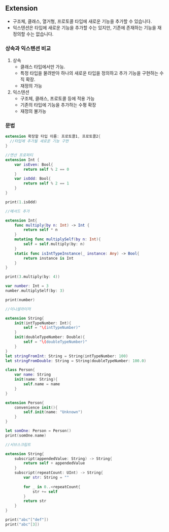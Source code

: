 ## Extension



- 구조체, 클래스, 열거형, 프로토콜 타입에 새로운 기능을 추가할 수 있습니다.
- 익스텐션은 타입에 새로운 기능을 추가할 수는 있지만, 기존에 존재하는 기능을 재정의할 수는 없습니다.



### 상속과 익스텐션 비교

1. 상속
   - 클래스 타입에서만 가능.
   - 특정 타입을 물려받아 하나의 새로운 타입을 정의하고 추가 기능을 구현하는 수직 확장.
   - 재정의 가능
2. 익스텐션
   - 구조체, 클래스, 프로토콜 등에 적용 가능
   - 기존의 타입에 기능을 추가하는 수평 확장
   - 재정의 불가능



### 문법

```swift
extension 확장할 타입 이름: 프로토콜1, 프로토콜2{
  //타입에 추가될 새로운 기능 구현
}
```



```swift
//연산 프로퍼티
extension Int {
    var isEven: Bool{
        return self % 2 == 0
    }
    var isOdd: Bool{
        return self % 2 == 1
    }
}

print(1.isOdd)

//메서드 추가

extension Int{
    func multiply(by n: Int) -> Int {
        return self * n
    }
    mutating func multiplySelf(by n: Int){
        self = self.multiply(by: n)
    }
    static func isIntTypeInstance(_ instance: Any) -> Bool{
        return instance is Int
    }
}

print(3.multiply(by: 4))

var number: Int = 3
number.multiplySelf(by: 3)

print(number)

//이니셜라이저

extension String{
    init(intTypeNumber: Int){
        self = "\(intTypeNumber)"
    }
    init(doubleTypeNumber: Double){
        self = "\(doubleTypeNumber)"
    }
}
let stringFromInt: String = String(intTypeNumber: 100)
let stringFromDouble: String = String(doubleTypeNumber: 100.0)

class Person{
    var name: String
    init(name: String){
        self.name = name
    }
}

extension Person{
    convenience init(){
        self.init(name: "Unknown")
    }
}

let somOne: Person = Person()
print(somOne.name)

//서브스크립트

extension String{
    subscript(appendedValue: String) -> String{
        return self + appendedValue
    }
    subscript(repeatCount: UInt) -> String{
        var str: String = ""
        
        for _ in 0..<repeatCount{
            str += self
        }
        return str
    }
}

print("abc"["def"])
print("abc"[3])

```

